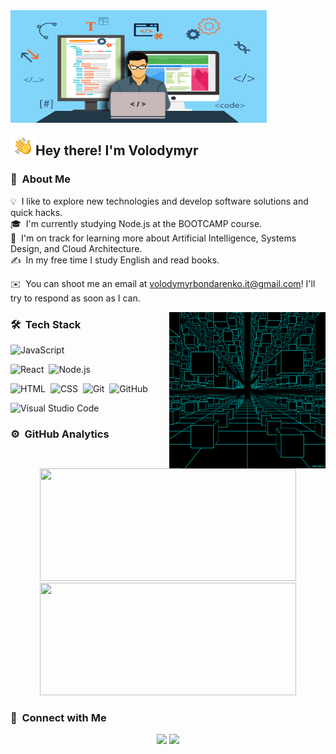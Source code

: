 <!-- ![Volodymyr Banner] -->
<img height="180em" width="410em" src="https://raw.githubusercontent.com/qweeqer/qweeqer/master/assets/webdevelopment.jpeg"/>

<img alt="Hand wave" src="./assets/Hand%20Wave.gif" width='40' align="left"/><h2>Hey there! I'm Volodymyr</h2>

<!-- ## 👋 &nbsp;Hey there! I'm Volodymyr -->

### 👨 &nbsp;About Me

💡 &nbsp;I like to explore new technologies and develop software solutions and quick hacks.\
🎓 &nbsp;I'm currently studying Node.js at the BOOTCAMP course.\
🌱 &nbsp;I'm on track for learning more about Artificial Intelligence, Systems Design, and Cloud Architecture.\
✍️ &nbsp;In my free time I study English and read books.

<!-- 💬 &nbsp;Feel free to reach out to me for pro bono consulting and volunteering, or just for some interesting discussion.\ -->

✉️ &nbsp;You can shoot me an email at volodymyrbondarenko.it@gmail.com! I'll try to respond as soon as I can.

<!-- 📄 &nbsp;Please have a look at my [Résumé](https:// /resume.html) for more details about me. I'm open to feedback and suggestions! -->

<img alt="Coding" src="https://raw.githubusercontent.com/qweeqer/qweeqer/master/assets/coding.gif" align="right"/>

### 🛠 &nbsp;Tech Stack

<!-- ![Python](https://img.shields.io/badge/-Python-05122A?style=flat&logo=python)&nbsp; -->

![JavaScript](https://img.shields.io/badge/-JavaScript-05122A?style=flat&logo=javascript)&nbsp;

<!-- ![Java](https://img.shields.io/badge/-Java-05122A?style=flat&logo=Java&logoColor=FFA518)&nbsp; -->
<!-- ![C](https://img.shields.io/badge/-C-05122A?style=flat&logo=C&logoColor=A8B9CC)&nbsp;
![C++](https://img.shields.io/badge/-C++-05122A?style=flat&logo=C%2B%2B&logoColor=00599C)&nbsp; -->

<!-- ![R (Statistics)](https://img.shields.io/badge/-R-05122A?style=flat&logo=R&logoColor=276DC3)\ -->

![React](https://img.shields.io/badge/-React-05122A?style=flat&logo=react)&nbsp;
![Node.js](https://img.shields.io/badge/-Node.js-05122A?style=flat&logo=node.js)&nbsp;

<!-- ![Django](https://img.shields.io/badge/-Django-05122A?style=flat&logo=django&logoColor=092E20)&nbsp;
![Flask](https://img.shields.io/badge/-Flask-05122A?style=flat&logo=flask)&nbsp;
![Bootstrap](https://img.shields.io/badge/-Bootstrap-05122A?style=flat&logo=bootstrap&logoColor=563D7C)\ -->

![HTML](https://img.shields.io/badge/-HTML-05122A?style=flat&logo=HTML5)&nbsp;
![CSS](https://img.shields.io/badge/-CSS-05122A?style=flat&logo=CSS3&logoColor=1572B6)&nbsp;
![Git](https://img.shields.io/badge/-Git-05122A?style=flat&logo=git)&nbsp;
![GitHub](https://img.shields.io/badge/-GitHub-05122A?style=flat&logo=github)&nbsp;

<!-- ![Markdown](https://img.shields.io/badge/-Markdown-05122A?style=flat&logo=markdown)\ -->

![Visual Studio Code](https://img.shields.io/badge/-Visual%20Studio%20Code-05122A?style=flat&logo=visual-studio-code&logoColor=007ACC)&nbsp;

<!-- ![RStudio](https://img.shields.io/badge/-RStudio-05122A?style=flat&logo=rstudio)&nbsp;
![Eclipse](https://img.shields.io/badge/-Eclipse-05122A?style=flat&logo=eclipse-ide&logoColor=2C2255)\
![Illustrator](https://img.shields.io/badge/-Illustrator-05122A?style=flat&logo=adobe-illustrator)&nbsp;
![Photoshop](https://img.shields.io/badge/-Photoshop-05122A?style=flat&logo=adobe-photoshop)&nbsp;
![InDesign](https://img.shields.io/badge/-InDesign-05122A?style=flat&logo=adobe-indesign) -->

### ⚙️ &nbsp;GitHub Analytics

<p align="center">
<a href="https://github.com/Qweeqer">
  <img height="180em" width="410em" src="https://github-readme-stats-eight-theta.vercel.app/api?username=Qweeqer&show_icons=true&theme=algolia&include_all_commits=true&count_private=true"/>
  <img height="180em" width="410em" src="https://github-readme-stats-eight-theta.vercel.app/api/top-langs/?username=Qweeqer&layout=compact&langs_count=8&theme=algolia"/>
</a>
</p>

### 🔗 &nbsp;Connect with Me

<p align="center">
<!-- <a href="https://www.adityavsingh.com"><img src="https://img.shields.io/badge/-adityavsingh.com-3423A6?style=flat&logo=Google-Chrome&logoColor=white"/></a> -->
<a href="https://www.linkedin.com/in/volodymyr-bondarenko"><img src="https://img.shields.io/badge/-Volodymyr%20Bondarenko-0077B5?style=flat&logo=Linkedin&logoColor=white"/></a>
<a href="mailto:volodymyrbondarenko.it@gmail.com"><img src="https://img.shields.io/badge/-Volodymyr%20Bondarenko-D14836?style=flat&logo=Gmail&logoColor=white"/></a>
<!-- <a href="https://instagram.com/adityavs_"><img src="https://img.shields.io/badge/-@adityavs__-E4405F?style=flat&logo=Instagram&logoColor=white"/></a>
<a href="https://facebook.com/AVS1508"><img src="https://img.shields.io/badge/-@AVS1508-1877F2?style=flat&logo=Facebook&logoColor=white"/></a>
<a href="https://www.pinterest.ca/AVS1508"><img src="https://img.shields.io/badge/-@AVS1508-BD081C?style=flat&logo=Pinterest&logoColor=white"/></a>
<a href="https://www.behance.net/AVS1508"><img src="https://img.shields.io/badge/-@AVS1508-1769FF?style=flat&logo=Behance&logoColor=white"/></a> -->
</p>
